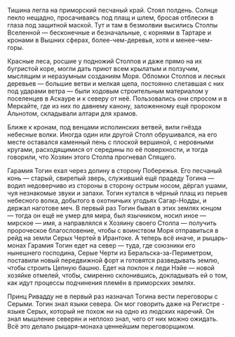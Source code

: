 Тишина легла на приморский песчаный край. Стоял полдень. Солнце пекло нещадно, просачиваясь под плащ и шлем, бросая отблески в глаза под защитной маской. Тут и там в безмолвии высились Столпы Вселенной — бесконечные и безначальные, с корнями в Тартаре и кронами в Вышних сферах, более-чем-деревья, хотя и менее-чем-горы.

Красные леса, росшие у подножий Столпов и даже прямо на их бугристой коре, могли дать приют всем крылатым и ползучим, мыслящим и неразумным созданиям Моря. Обломки Столпов и лесных деревьев — большие ветви и мелкая щепа, постоянно слетавшая с них под ударами ветра — были ходовым строительным материалом у поселенцев в Аскауре и к северу от неё. Пользовались они спросом и в Меркайте, где из них по давнему канону, заложенному ещё пророком Альнотом, складывали алтари для храмов.

Ближе к кронам, под венцами исполинских ветвей, вили гнёзда небесные волки. Иногда один или другой Столп обрушивался, на его месте оставался каменный пень с плоской вершиной, с неровными кругами, расходящимися от середины по её поверхности, и тогда говорили, что Хозяин этого Столпа прогневал Спящего.

Гарамия Тогин ехал через долину в сторону Побережья. Его песчаный конь — старый, свирепый зверь, служивший ещё прадеду Тогина — водил недоверчиво из стороны в сторону острым носом, дёргал ушами, чуя незнакомые звуки и запахи. Тогин кутался в чёрный плащ из перьев небесного волка, добытого в охотничьих угодьях Сагар-Нодды, и держал наготове меч. В первый раз Тогин бывал в этих землях юнцом — тогда он ещё не умер для мира, был язычником, носил иное — мирское — имя, а направлялся к Хозяину своего Столпа — получить пророческое благословение, чтобы с воинством Моря отправиться в рейд на земли Серых Чертей в Ирантоке. А теперь всё иначе, и рыцарь-монах Гарамия Тогин едет на север — туда, где союзники его нынешнего господина, Серые Черти из Беральска-за-Периметром, поставили новый передвижной форт и готовятся разведывать землю, чтобы строить Цепную башню. Едет на поклон к леди Нэйе — новой хозяйке отмелей, чтобы, смиренно склонившись, докладывать ей о том, как идут процессы подчинения племён в приморских землях.

Принц Ривадду не в первый раз назначал Тогина вести переговоры с Серыми. Тогин знал языки севера. Он мог говорить даже на Регистре - языке Серых, который не похож ни на одно из людских наречий. Он знал мышление северян и неплохо знал, чего от них можно ожидать. Всё это делало рыцаря-монаха ценнейшим переговорщиком.
